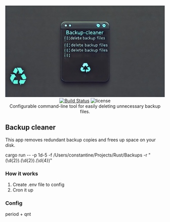 <p align="center">
  <img src="cleaner-logo.jpeg" alt="bat - a cat clone with wings"><br>
  <a href="https://github.com/Enflow-io/backup-cleaner/actions?query=workflow%3ACICD"><img src="https://github.com/Enflow-io/backup-cleaner/actions/workflows/rust.yml/badge.svg" alt="Build Status"></a>
  <img src="https://img.shields.io/crates/l/bat.svg" alt="license"><br />
  Configurable command-line tool for easily deleting unnecessary backup files.
</p>

## Backup cleaner

This app removes redundant backup copies and frees up space on your disk.


cargo run -- -p 1d-5 -f /Users/constantine/Projects/Rust/Backups -r "(\d{2}).(\d{2}).(\d{4})"

### How it works

1. Create .env file to config
2. Cron it up


### Config
period + qnt